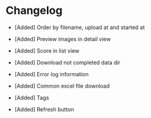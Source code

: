 # Changelog


* [Added] Order by filename, upload at and started at
* [Added] Preview images in detail view
* [Added] Score in list view
* [Added] Download not completed data dir
* [Added] Error log information

* [Added] Common excel file download
* [Added] Tags
* [Added] Refresh button
